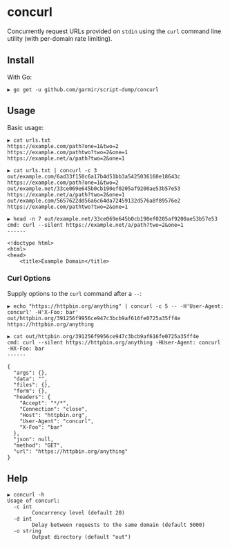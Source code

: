 # concurl

Concurrently request URLs provided on `stdin` using the `curl` command line utility (with per-domain rate limiting).

## Install

With Go:

```
▶ go get -u github.com/garmir/script-dump/concurl
```

## Usage

Basic usage:

```
▶ cat urls.txt
https://example.com/path?one=1&two=2
https://example.com/pathtwo?two=2&one=1
https://example.net/a/path?two=2&one=1

▶ cat urls.txt | concurl -c 3
out/example.com/6ad33f150c6a17b4d51bb3a5425036160e18643c https://example.com/path?one=1&two=2
out/example.net/33ce069e645b0cb190ef0205af9200ae53b57e53 https://example.net/a/path?two=2&one=1
out/example.com/5657622dd56a6c64da72459132d576a8f89576e2 https://example.com/pathtwo?two=2&one=1

▶ head -n 7 out/example.net/33ce069e645b0cb190ef0205af9200ae53b57e53
cmd: curl --silent https://example.net/a/path?two=2&one=1
------

<!doctype html>
<html>
<head>
    <title>Example Domain</title>
```

### Curl Options

Supply options to the `curl` command after a `--`:

```
▶ echo "https://httpbin.org/anything" | concurl -c 5 -- -H'User-Agent: concurl' -H'X-Foo: bar'
out/httpbin.org/391256f9956ce947c3bcb9af616fe0725a35ff4e https://httpbin.org/anything

▶ cat out/httpbin.org/391256f9956ce947c3bcb9af616fe0725a35ff4e
cmd: curl --silent https://httpbin.org/anything -HUser-Agent: concurl -HX-Foo: bar
------

{
  "args": {}, 
  "data": "", 
  "files": {}, 
  "form": {}, 
  "headers": {
    "Accept": "*/*", 
    "Connection": "close", 
    "Host": "httpbin.org", 
    "User-Agent": "concurl", 
    "X-Foo": "bar"
  }, 
  "json": null, 
  "method": "GET", 
  "url": "https://httpbin.org/anything"
}
```

## Help

```
▶ concurl -h
Usage of concurl:
  -c int
    	Concurrency level (default 20)
  -d int
    	Delay between requests to the same domain (default 5000)
  -o string
    	Output directory (default "out")
```
